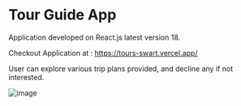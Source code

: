 # Tour Guide App

Application developed on React.js latest version 18.

Checkout Application at : https://tours-swart.vercel.app/

User can explore various trip plans provided, and decline any if not interested.

![image](https://user-images.githubusercontent.com/107784718/182147840-4a3c2f81-9380-41b2-aeb0-ef878ba9f90c.png)

